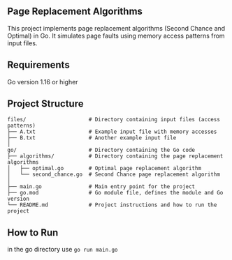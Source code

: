 ## Page Replacement Algorithms
This project implements page replacement algorithms (Second Chance and Optimal) in Go. It simulates page faults using memory access patterns from input files.

## Requirements
Go version 1.16 or higher

## Project Structure
```
files/                    # Directory containing input files (access patterns)
├── A.txt                 # Example input file with memory accesses
├── B.txt                 # Another example input file
│
go/                       # Directory containing the Go code
├── algorithms/           # Directory containing the page replacement algorithms
│   ├── optimal.go        # Optimal page replacement algorithm
│   └── second_chance.go  # Second Chance page replacement algorithm
│
├── main.go               # Main entry point for the project
├── go.mod                # Go module file, defines the module and Go version
└── README.md             # Project instructions and how to run the project
```
## How to Run
in the go directory use `go run main.go`